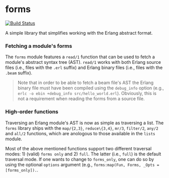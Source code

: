 forms
=====
[![Build Status](https://travis-ci.org/efcasado/forms.svg?branch=master)](https://travis-ci.org/efcasado/forms)

A simple library that simplifies working with the Erlang abstract format.

### Fetching a module's forms

The `forms` module features a `read/1` function that can be used to fetch a module's abstract syntax tree (AST).
`read/1` works with both Erlang source files (i.e., files with the `.erl` suffix) and Erlang binary files
(i.e., files with the `.beam` suffix).

> Note that in order to be able to fetch a beam file's AST the Erlang binary file must have been compiled using the
> `debug_info` option (e.g., `erlc -o ebin +debug_info src/hello_world.erl`). Obviously, this is not a requirement
> when reading the forms from a source file.


### High-order functions

Traversing an Erlang module's AST is now as simple as traversing a list.
The `forms` library ships with the `map/{2,3}`, `reduce\{3,4}`, `mr/3`, `filter/2`, `any/2` and `all/2` functions,
which are anologous to those available in the `lists` module.

Most of the above mentioned functions support two different traversal modes: 1) (valid) `forms only` and 2) `full`.
The latter (i.e., `full`) is the default traversal mode. If one wants to change to `forms_only`, one can do so by using the
optional `options` argument (e.g., `forms:map(Fun, Forms, _Opts = [forms_only]).`.
